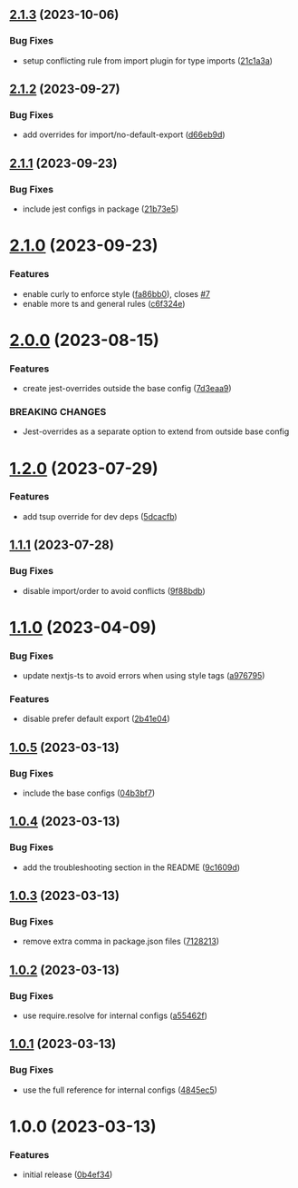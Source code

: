 ## [2.1.3](https://github.com/MeltStudio/melt-eslint-config/compare/v2.1.2...v2.1.3) (2023-10-06)


### Bug Fixes

* setup conflicting rule from import plugin for type imports ([21c1a3a](https://github.com/MeltStudio/melt-eslint-config/commit/21c1a3a70944041a01826f76130231f8f28e0a56))

## [2.1.2](https://github.com/MeltStudio/melt-eslint-config/compare/v2.1.1...v2.1.2) (2023-09-27)


### Bug Fixes

* add overrides for import/no-default-export ([d66eb9d](https://github.com/MeltStudio/melt-eslint-config/commit/d66eb9d4af0ae8ff4142e687035d99611bf963c8))

## [2.1.1](https://github.com/MeltStudio/melt-eslint-config/compare/v2.1.0...v2.1.1) (2023-09-23)


### Bug Fixes

* include jest configs in package ([21b73e5](https://github.com/MeltStudio/melt-eslint-config/commit/21b73e500dcf3bc7ae4e1cb3b86768b8459313ee))

# [2.1.0](https://github.com/MeltStudio/melt-eslint-config/compare/v2.0.0...v2.1.0) (2023-09-23)


### Features

* enable curly to enforce style ([fa86bb0](https://github.com/MeltStudio/melt-eslint-config/commit/fa86bb08bbb9140bb74d40bee4d858b0ce8b3c74)), closes [#7](https://github.com/MeltStudio/melt-eslint-config/issues/7)
* enable more ts and general rules ([c6f324e](https://github.com/MeltStudio/melt-eslint-config/commit/c6f324ecf46edef70f8c11177d7009584fdf37e3))

# [2.0.0](https://github.com/MeltStudio/melt-eslint-config/compare/v1.2.0...v2.0.0) (2023-08-15)


### Features

* create jest-overrides outside the base config ([7d3eaa9](https://github.com/MeltStudio/melt-eslint-config/commit/7d3eaa975d50e6fd37c9e297710a74917bc46f18))


### BREAKING CHANGES

* Jest-overrides as a separate option to extend from outside base config

# [1.2.0](https://github.com/MeltStudio/melt-eslint-config/compare/v1.1.1...v1.2.0) (2023-07-29)


### Features

* add tsup override for dev deps ([5dcacfb](https://github.com/MeltStudio/melt-eslint-config/commit/5dcacfbcf61d3987a6eeca7f1bc5dc858a7389ee))

## [1.1.1](https://github.com/MeltStudio/melt-eslint-config/compare/v1.1.0...v1.1.1) (2023-07-28)


### Bug Fixes

* disable import/order to avoid conflicts ([9f88bdb](https://github.com/MeltStudio/melt-eslint-config/commit/9f88bdbc37d4dfb4d5b0f3c90d07f4f10e53fd11))

# [1.1.0](https://github.com/MeltStudio/melt-eslint-config/compare/v1.0.5...v1.1.0) (2023-04-09)


### Bug Fixes

* update nextjs-ts to avoid errors when using style tags ([a976795](https://github.com/MeltStudio/melt-eslint-config/commit/a976795eb7ec90f4d6fc5e8fbedeabfcf1cbd7f9))


### Features

* disable prefer default export ([2b41e04](https://github.com/MeltStudio/melt-eslint-config/commit/2b41e04b1806dda6de226a114b551b4650a6fe75))

## [1.0.5](https://github.com/MeltStudio/melt-eslint-config/compare/v1.0.4...v1.0.5) (2023-03-13)


### Bug Fixes

* include the base configs ([04b3bf7](https://github.com/MeltStudio/melt-eslint-config/commit/04b3bf74e961d7761074201ec13d375cc8f4cd82))

## [1.0.4](https://github.com/MeltStudio/melt-eslint-config/compare/v1.0.3...v1.0.4) (2023-03-13)


### Bug Fixes

* add the troubleshooting section in the README ([9c1609d](https://github.com/MeltStudio/melt-eslint-config/commit/9c1609d34d81d55c18d7c9a248f16d4cfc58987f))

## [1.0.3](https://github.com/MeltStudio/melt-eslint-config/compare/v1.0.2...v1.0.3) (2023-03-13)


### Bug Fixes

* remove extra comma in package.json files ([7128213](https://github.com/MeltStudio/melt-eslint-config/commit/71282134cd4d2d8e70ce54d7e4d37d21ac008dd5))

## [1.0.2](https://github.com/MeltStudio/melt-eslint-config/compare/v1.0.1...v1.0.2) (2023-03-13)


### Bug Fixes

* use require.resolve for internal configs ([a55462f](https://github.com/MeltStudio/melt-eslint-config/commit/a55462fc78ce67b297eca979e706f4c8cbcd4d6e))

## [1.0.1](https://github.com/MeltStudio/melt-eslint-config/compare/v1.0.0...v1.0.1) (2023-03-13)


### Bug Fixes

* use the full reference for internal configs ([4845ec5](https://github.com/MeltStudio/melt-eslint-config/commit/4845ec5abe446f8900412b793c13544efcc988a5))

# 1.0.0 (2023-03-13)


### Features

* initial release ([0b4ef34](https://github.com/MeltStudio/melt-eslint-config/commit/0b4ef3449b0132f52bcfed36284a47fcf2fbab49))
